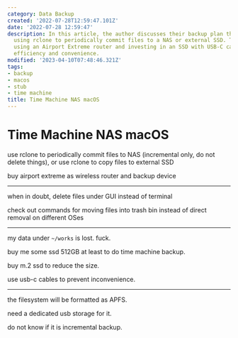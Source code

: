```yaml
---
category: Data Backup
created: '2022-07-28T12:59:47.101Z'
date: '2022-07-28 12:59:47'
description: In this article, the author discusses their backup plan that involves
  using rclone to periodically commit files to a NAS or external SSD. They also consider
  using an Airport Extreme router and investing in an SSD with USB-C cables for improved
  efficiency and convenience.
modified: '2023-04-10T07:48:46.321Z'
tags:
- backup
- macos
- stub
- time machine
title: Time Machine NAS macOS
---
```


# Time Machine NAS macOS

use rclone to periodically commit files to NAS (incremental only, do not delete things), or use rclone to copy files to external SSD

buy airport extreme as wireless router and backup device

----

when in doubt, delete files under GUI instead of terminal

check out commands for moving files into trash bin instead of direct removal on different OSes

----

my data under `~/works` is lost. fuck.

buy me some ssd 512GB at least to do time machine backup.

buy m.2 ssd to reduce the size.

use usb-c cables to prevent inconvenience.

----

the filesystem will be formatted as APFS.

need a dedicated usb storage for it.

do not know if it is incremental backup.
